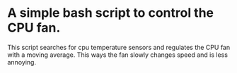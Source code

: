 # A simple bash script to control the CPU fan.
This script searches for cpu temperature sensors and regulates the CPU fan with a moving average. This ways the fan slowly changes speed and is less annoying.
